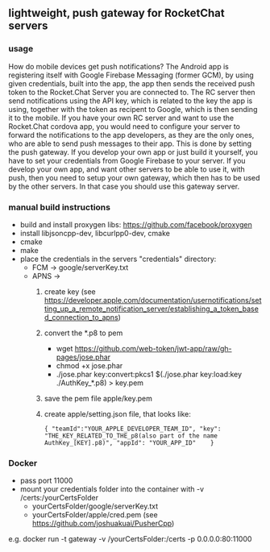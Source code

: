 ## lightweight, push gateway for RocketChat servers

### usage

How do mobile devices get push notifications?  The Android app is registering itself with Google Firebase Messaging (former GCM), by using given credentials, built into the app, 
the app then sends the received push token to the Rocket.Chat Server you are connected to. 
The RC server then send notifications using the API key, which is related to the key the app is using, together with the token as recipent to Google, which is then sending it to the mobile.
If you have your own RC server and want to use the Rocket.Chat cordova app, you would need to configure your server to forward the notifications to the app developers, 
as they are the only ones, who are able to send push messages to their app. This is done by setting the push gateway.
If you develop your own app or just build it yourself, you have to set your credentials from Google Firebase to your server.
If you develop your own app, and want other servers to be able to use it, with push, then you need to setup your own gateway, 
which then has to be used by the other servers. In that case you should use this gateway server. 

### manual build instructions

- build and install proxygen libs: https://github.com/facebook/proxygen
- install libjsoncpp-dev, libcurlpp0-dev, cmake
- cmake 
- make
- place the credentials in the servers "credentials" directory:
    - FCM -> google/serverKey.txt
    - APNS ->
        1. create key (see https://developer.apple.com/documentation/usernotifications/setting_up_a_remote_notification_server/establishing_a_token_based_connection_to_apns)
        2. convert the *.p8 to pem
            - wget https://github.com/web-token/jwt-app/raw/gh-pages/jose.phar
            - chmod +x jose.phar
            - ./jose.phar key:convert:pkcs1 $(./jose.phar key:load:key ./AuthKey_*.p8) > key.pem
        3. save the pem file apple/key.pem
        4. create apple/setting.json file, that looks like:
            
            ``{
                  "teamId":"YOUR_APPLE_DEVELOPER_TEAM_ID",
                  "key": "THE_KEY_RELATED_TO_THE_p8(also part of the name AuthKey_[KEY].p8)",
                  "appId": "YOUR_APP_ID"   
              }``

### Docker
- pass port 11000
- mount your credentials folder into the container with -v /certs:/yourCertsFolder
    - yourCertsFolder/google/serverKey.txt
    - yourCertsFolder/apple/cred.pem (see https://github.com/joshuakuai/PusherCpp)

e.g. docker run -t gateway -v /yourCertsFolder:/certs -p 0.0.0.0:80:11000